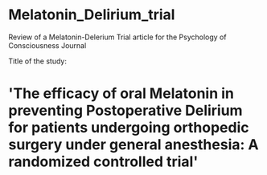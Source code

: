 # Melatonin_Delirium_trial
Review of a Melatonin-Delerium Trial article for the Psychology of Consciousness Journal

Title of the study: 

# 'The efficacy of oral Melatonin in preventing Postoperative Delirium for patients undergoing orthopedic surgery under general anesthesia: A randomized controlled trial'
